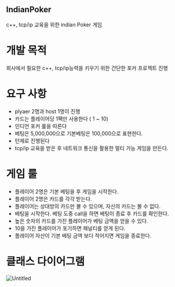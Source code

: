 ## IndianPoker

c++, tcp/ip 교육을 위한 indian Poker 게임 

# 개발 목적
회사에서 필요한 c++, tcp/ip능력을 키우기 위한 간단한 포커 프로젝트 진행
# 요구 사항 
* plyaer 2명과 host 1명이 진행
* 카드는 플레이어당 1팩만 사용한다 ( 1 ~ 10)
* 인디언 포커 룰을 따른다
* 베팅은 5,000,000으로 기본베팅은 100,000으로 표현한다.
* 턴제로 진행된다
* tcp/ip 교육을 받은 후 네트워크 통신을 활용한 멀티 가능 게임을 만든다.
# 게임 룰
* 플레이어 2명은 기본 베팅을 후 게임을 시작한다.
* 플레이어 2명은 카드를 각각 받는다.
* 플레이어는 상대방의 카드만 볼 수 있으며, 자신의 카드는 볼 수 없다.
* 베팅을 시작한다. 베팅 도중 call을 하면 베팅이 종료 후 카드를 확인한다.
* 높은 숫자의 카드를 가진 플레이어가 베팅 금액을 얻을 수 있다.
* 10을 가진 플레이어가 포기하면 패널티를 얻게 된다.
* 플레이어 자산이 기본 베팅 금액 보다 적어지면 게임을 종료한다.
# 클래스 다이어그램
![Untitled](https://user-images.githubusercontent.com/22064581/158502780-970375c9-3d10-4a43-a665-c9d0b0dd08d6.jpg)
